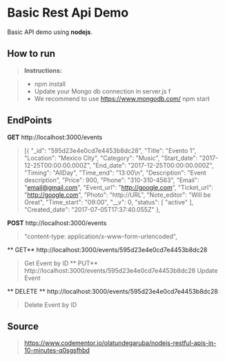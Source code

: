 Basic Rest Api Demo
===================


Basic API demo using   **nodejs**.

How to run
-------------



> **Instructions:**

> - npm install
> - Update your Mongo db connection in server.js f
> - We recommend to use https://www.mongodb.com/
> npm start

EndPoints
-------------
**GET** http://localhost:3000/events
>[{
        "_id": "595d23e4e0cd7e4453b8dc28",
        "Title": "Evento 1",
        "Location": "Mexico City",
        "Category": "Music",
        "Start_date": "2017-12-25T00:00:00.000Z",
        "End_date": "2017-12-25T00:00:00.000Z",
        "Timing": "AllDay",
        "Time_end": "13:00\n",
        "Description": "Event description",
        "Price": 900,
        "Phone": "310-310-4563",
        "Email": "email@gmail.com",
        "Event_url": "http://google.com",
        "Ticket_url": "http://google.com",
        "Photo": "http://URL",
        "Note_editor": "Will be Great",
        "Time_start": "09:00",
        "__v": 0,
        "status": [
            "active"
        ],
        "Created_date": "2017-07-05T17:37:40.055Z"
    },

**POST** http://localhost:3000/events
>"content-type: application/x-www-form-urlencoded",

** GET** http://localhost:3000/events/595d23e4e0cd7e4453b8dc28
> Get Event by ID
** PUT** http://localhost:3000/events/595d23e4e0cd7e4453b8dc28
> Update Event 

** DELETE ** http://localhost:3000/events/595d23e4e0cd7e4453b8dc28
> Delete Event by ID


Source
-------------
> https://www.codementor.io/olatundegaruba/nodejs-restful-apis-in-10-minutes-q0sgsfhbd
